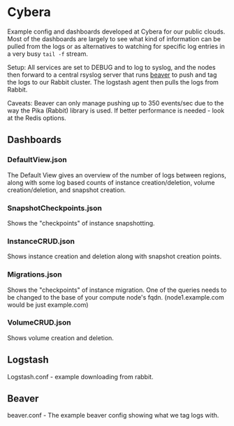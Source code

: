 # Cybera

Example config and dashboards developed at Cybera for our public clouds. Most of the dashboards are largely to see what kind of information can be pulled from the logs or as alternatives to watching for specific log entries in a very busy `tail -f` stream.

Setup:
All services are set to DEBUG and to log to syslog, and the nodes then forward to a central rsyslog server that runs [beaver](https://github.com/josegonzalez/python-beaver) to push and tag the logs to our Rabbit cluster. The logstash agent then pulls the logs from Rabbit.

Caveats:
Beaver can only manage pushing up to 350 events/sec due to the way the Pika (Rabbit) library is used. If better performance is needed - look at the Redis options.

## Dashboards

### DefaultView.json

The Default View gives an overview of the number of logs between regions, along with some log based counts of instance creation/deletion, volume creation/deletion, and snapshot creation.

<Screenshot>

### SnapshotCheckpoints.json

Shows the "checkpoints" of instance snapshotting.

<Screenshot>

### InstanceCRUD.json

Shows instance creation and deletion along with snapshot creation points.

<Screenshot>

### Migrations.json

Shows the "checkpoints" of instance migration. One of the queries needs to be changed to the base of your compute node's fqdn. (node1.example.com would be just example.com)

<Screenshot>

### VolumeCRUD.json

Shows volume creation and deletion.

<Screenshot>

## Logstash

Logstash.conf - example downloading from rabbit.

## Beaver

beaver.conf - The example beaver config showing what we tag logs with.

